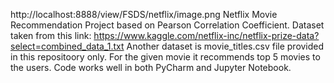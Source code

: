 http://localhost:8888/view/FSDS/netflix/image.png
Netflix Movie Recommendation Project based on Pearson Correlation Coefficient. 
Dataset taken from this link: https://www.kaggle.com/netflix-inc/netflix-prize-data?select=combined_data_1.txt 
Another dataset is movie_titles.csv file provided in this repositoory only. 
For the given movie it recommends top 5 movies to the users. Code works well in both PyCharm and Jupyter Notebook.
